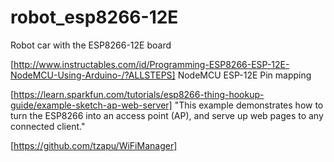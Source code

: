 # robot_esp8266-12E
Robot car with the ESP8266-12E board 

[http://www.instructables.com/id/Programming-ESP8266-ESP-12E-NodeMCU-Using-Arduino-/?ALLSTEPS]
NodeMCU ESP-12E Pin mapping

[https://learn.sparkfun.com/tutorials/esp8266-thing-hookup-guide/example-sketch-ap-web-server]
"This example demonstrates how to turn the ESP8266 into an access point (AP), and serve up web pages to any connected client."

[https://github.com/tzapu/WiFiManager]

